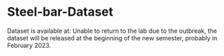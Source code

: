 # Steel-bar-Dataset
Dataset is available at: Unable to return to the lab due to the outbreak, the dataset will be released at the beginning of the new semester, probably in February 2023.
